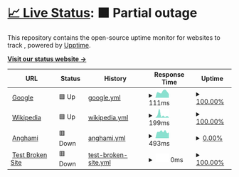# [📈 Live Status](<[https://Pradumnasaraf.github.io/Monitoring](https://ajinghami.github.io/uptime/)>): <!--live status--> **🟧 Partial outage**

This repository contains the open-source uptime monitor for websites to track , powered by [Upptime](https://github.com/upptime/upptime).

[**Visit our status website →**](https://ajinghami.github.io/uptime/)

<!--start: status pages-->
<!-- This summary is generated by Upptime (https://github.com/upptime/upptime) -->
<!-- Do not edit this manually, your changes will be overwritten -->
<!-- prettier-ignore -->
| URL | Status | History | Response Time | Uptime |
| --- | ------ | ------- | ------------- | ------ |
| <img alt="" src="https://icons.duckduckgo.com/ip3/www.google.com.ico" height="13"> [Google](https://www.google.com) | 🟩 Up | [google.yml](https://github.com/ajinghami/uptime/commits/HEAD/history/google.yml) | <details><summary><img alt="Response time graph" src="./graphs/google/response-time-week.png" height="20"> 111ms</summary><br><a href="https://ajinghami.github.io/uptime/history/google"><img alt="Response time 108" src="https://img.shields.io/endpoint?url=https%3A%2F%2Fraw.githubusercontent.com%2Fajinghami%2Fuptime%2FHEAD%2Fapi%2Fgoogle%2Fresponse-time.json"></a><br><a href="https://ajinghami.github.io/uptime/history/google"><img alt="24-hour response time 91" src="https://img.shields.io/endpoint?url=https%3A%2F%2Fraw.githubusercontent.com%2Fajinghami%2Fuptime%2FHEAD%2Fapi%2Fgoogle%2Fresponse-time-day.json"></a><br><a href="https://ajinghami.github.io/uptime/history/google"><img alt="7-day response time 111" src="https://img.shields.io/endpoint?url=https%3A%2F%2Fraw.githubusercontent.com%2Fajinghami%2Fuptime%2FHEAD%2Fapi%2Fgoogle%2Fresponse-time-week.json"></a><br><a href="https://ajinghami.github.io/uptime/history/google"><img alt="30-day response time 107" src="https://img.shields.io/endpoint?url=https%3A%2F%2Fraw.githubusercontent.com%2Fajinghami%2Fuptime%2FHEAD%2Fapi%2Fgoogle%2Fresponse-time-month.json"></a><br><a href="https://ajinghami.github.io/uptime/history/google"><img alt="1-year response time 109" src="https://img.shields.io/endpoint?url=https%3A%2F%2Fraw.githubusercontent.com%2Fajinghami%2Fuptime%2FHEAD%2Fapi%2Fgoogle%2Fresponse-time-year.json"></a></details> | <details><summary><a href="https://ajinghami.github.io/uptime/history/google">100.00%</a></summary><a href="https://ajinghami.github.io/uptime/history/google"><img alt="All-time uptime 100.00%" src="https://img.shields.io/endpoint?url=https%3A%2F%2Fraw.githubusercontent.com%2Fajinghami%2Fuptime%2FHEAD%2Fapi%2Fgoogle%2Fuptime.json"></a><br><a href="https://ajinghami.github.io/uptime/history/google"><img alt="24-hour uptime 100.00%" src="https://img.shields.io/endpoint?url=https%3A%2F%2Fraw.githubusercontent.com%2Fajinghami%2Fuptime%2FHEAD%2Fapi%2Fgoogle%2Fuptime-day.json"></a><br><a href="https://ajinghami.github.io/uptime/history/google"><img alt="7-day uptime 100.00%" src="https://img.shields.io/endpoint?url=https%3A%2F%2Fraw.githubusercontent.com%2Fajinghami%2Fuptime%2FHEAD%2Fapi%2Fgoogle%2Fuptime-week.json"></a><br><a href="https://ajinghami.github.io/uptime/history/google"><img alt="30-day uptime 100.00%" src="https://img.shields.io/endpoint?url=https%3A%2F%2Fraw.githubusercontent.com%2Fajinghami%2Fuptime%2FHEAD%2Fapi%2Fgoogle%2Fuptime-month.json"></a><br><a href="https://ajinghami.github.io/uptime/history/google"><img alt="1-year uptime 99.99%" src="https://img.shields.io/endpoint?url=https%3A%2F%2Fraw.githubusercontent.com%2Fajinghami%2Fuptime%2FHEAD%2Fapi%2Fgoogle%2Fuptime-year.json"></a></details>
| <img alt="" src="https://icons.duckduckgo.com/ip3/en.wikipedia.org.ico" height="13"> [Wikipedia](https://en.wikipedia.org) | 🟩 Up | [wikipedia.yml](https://github.com/ajinghami/uptime/commits/HEAD/history/wikipedia.yml) | <details><summary><img alt="Response time graph" src="./graphs/wikipedia/response-time-week.png" height="20"> 199ms</summary><br><a href="https://ajinghami.github.io/uptime/history/wikipedia"><img alt="Response time 212" src="https://img.shields.io/endpoint?url=https%3A%2F%2Fraw.githubusercontent.com%2Fajinghami%2Fuptime%2FHEAD%2Fapi%2Fwikipedia%2Fresponse-time.json"></a><br><a href="https://ajinghami.github.io/uptime/history/wikipedia"><img alt="24-hour response time 152" src="https://img.shields.io/endpoint?url=https%3A%2F%2Fraw.githubusercontent.com%2Fajinghami%2Fuptime%2FHEAD%2Fapi%2Fwikipedia%2Fresponse-time-day.json"></a><br><a href="https://ajinghami.github.io/uptime/history/wikipedia"><img alt="7-day response time 199" src="https://img.shields.io/endpoint?url=https%3A%2F%2Fraw.githubusercontent.com%2Fajinghami%2Fuptime%2FHEAD%2Fapi%2Fwikipedia%2Fresponse-time-week.json"></a><br><a href="https://ajinghami.github.io/uptime/history/wikipedia"><img alt="30-day response time 209" src="https://img.shields.io/endpoint?url=https%3A%2F%2Fraw.githubusercontent.com%2Fajinghami%2Fuptime%2FHEAD%2Fapi%2Fwikipedia%2Fresponse-time-month.json"></a><br><a href="https://ajinghami.github.io/uptime/history/wikipedia"><img alt="1-year response time 213" src="https://img.shields.io/endpoint?url=https%3A%2F%2Fraw.githubusercontent.com%2Fajinghami%2Fuptime%2FHEAD%2Fapi%2Fwikipedia%2Fresponse-time-year.json"></a></details> | <details><summary><a href="https://ajinghami.github.io/uptime/history/wikipedia">100.00%</a></summary><a href="https://ajinghami.github.io/uptime/history/wikipedia"><img alt="All-time uptime 100.00%" src="https://img.shields.io/endpoint?url=https%3A%2F%2Fraw.githubusercontent.com%2Fajinghami%2Fuptime%2FHEAD%2Fapi%2Fwikipedia%2Fuptime.json"></a><br><a href="https://ajinghami.github.io/uptime/history/wikipedia"><img alt="24-hour uptime 100.00%" src="https://img.shields.io/endpoint?url=https%3A%2F%2Fraw.githubusercontent.com%2Fajinghami%2Fuptime%2FHEAD%2Fapi%2Fwikipedia%2Fuptime-day.json"></a><br><a href="https://ajinghami.github.io/uptime/history/wikipedia"><img alt="7-day uptime 100.00%" src="https://img.shields.io/endpoint?url=https%3A%2F%2Fraw.githubusercontent.com%2Fajinghami%2Fuptime%2FHEAD%2Fapi%2Fwikipedia%2Fuptime-week.json"></a><br><a href="https://ajinghami.github.io/uptime/history/wikipedia"><img alt="30-day uptime 100.00%" src="https://img.shields.io/endpoint?url=https%3A%2F%2Fraw.githubusercontent.com%2Fajinghami%2Fuptime%2FHEAD%2Fapi%2Fwikipedia%2Fuptime-month.json"></a><br><a href="https://ajinghami.github.io/uptime/history/wikipedia"><img alt="1-year uptime 100.00%" src="https://img.shields.io/endpoint?url=https%3A%2F%2Fraw.githubusercontent.com%2Fajinghami%2Fuptime%2FHEAD%2Fapi%2Fwikipedia%2Fuptime-year.json"></a></details>
| <img alt="" src="https://icons.duckduckgo.com/ip3/anghami.com.ico" height="13"> [Anghami](https://anghami.com) | 🟥 Down | [anghami.yml](https://github.com/ajinghami/uptime/commits/HEAD/history/anghami.yml) | <details><summary><img alt="Response time graph" src="./graphs/anghami/response-time-week.png" height="20"> 493ms</summary><br><a href="https://ajinghami.github.io/uptime/history/anghami"><img alt="Response time 1143" src="https://img.shields.io/endpoint?url=https%3A%2F%2Fraw.githubusercontent.com%2Fajinghami%2Fuptime%2FHEAD%2Fapi%2Fanghami%2Fresponse-time.json"></a><br><a href="https://ajinghami.github.io/uptime/history/anghami"><img alt="24-hour response time 443" src="https://img.shields.io/endpoint?url=https%3A%2F%2Fraw.githubusercontent.com%2Fajinghami%2Fuptime%2FHEAD%2Fapi%2Fanghami%2Fresponse-time-day.json"></a><br><a href="https://ajinghami.github.io/uptime/history/anghami"><img alt="7-day response time 493" src="https://img.shields.io/endpoint?url=https%3A%2F%2Fraw.githubusercontent.com%2Fajinghami%2Fuptime%2FHEAD%2Fapi%2Fanghami%2Fresponse-time-week.json"></a><br><a href="https://ajinghami.github.io/uptime/history/anghami"><img alt="30-day response time 503" src="https://img.shields.io/endpoint?url=https%3A%2F%2Fraw.githubusercontent.com%2Fajinghami%2Fuptime%2FHEAD%2Fapi%2Fanghami%2Fresponse-time-month.json"></a><br><a href="https://ajinghami.github.io/uptime/history/anghami"><img alt="1-year response time 1269" src="https://img.shields.io/endpoint?url=https%3A%2F%2Fraw.githubusercontent.com%2Fajinghami%2Fuptime%2FHEAD%2Fapi%2Fanghami%2Fresponse-time-year.json"></a></details> | <details><summary><a href="https://ajinghami.github.io/uptime/history/anghami">0.00%</a></summary><a href="https://ajinghami.github.io/uptime/history/anghami"><img alt="All-time uptime 94.85%" src="https://img.shields.io/endpoint?url=https%3A%2F%2Fraw.githubusercontent.com%2Fajinghami%2Fuptime%2FHEAD%2Fapi%2Fanghami%2Fuptime.json"></a><br><a href="https://ajinghami.github.io/uptime/history/anghami"><img alt="24-hour uptime 0.00%" src="https://img.shields.io/endpoint?url=https%3A%2F%2Fraw.githubusercontent.com%2Fajinghami%2Fuptime%2FHEAD%2Fapi%2Fanghami%2Fuptime-day.json"></a><br><a href="https://ajinghami.github.io/uptime/history/anghami"><img alt="7-day uptime 0.00%" src="https://img.shields.io/endpoint?url=https%3A%2F%2Fraw.githubusercontent.com%2Fajinghami%2Fuptime%2FHEAD%2Fapi%2Fanghami%2Fuptime-week.json"></a><br><a href="https://ajinghami.github.io/uptime/history/anghami"><img alt="30-day uptime 7.96%" src="https://img.shields.io/endpoint?url=https%3A%2F%2Fraw.githubusercontent.com%2Fajinghami%2Fuptime%2FHEAD%2Fapi%2Fanghami%2Fuptime-month.json"></a><br><a href="https://ajinghami.github.io/uptime/history/anghami"><img alt="1-year uptime 77.64%" src="https://img.shields.io/endpoint?url=https%3A%2F%2Fraw.githubusercontent.com%2Fajinghami%2Fuptime%2FHEAD%2Fapi%2Fanghami%2Fuptime-year.json"></a></details>
| <img alt="" src="https://icons.duckduckgo.com/ip3/thissitedoesnotexist.koj.co.ico" height="13"> [Test Broken Site](https://thissitedoesnotexist.koj.co) | 🟥 Down | [test-broken-site.yml](https://github.com/ajinghami/uptime/commits/HEAD/history/test-broken-site.yml) | <details><summary><img alt="Response time graph" src="./graphs/test-broken-site/response-time-week.png" height="20"> 0ms</summary><br><a href="https://ajinghami.github.io/uptime/history/test-broken-site"><img alt="Response time 0" src="https://img.shields.io/endpoint?url=https%3A%2F%2Fraw.githubusercontent.com%2Fajinghami%2Fuptime%2FHEAD%2Fapi%2Ftest-broken-site%2Fresponse-time.json"></a><br><a href="https://ajinghami.github.io/uptime/history/test-broken-site"><img alt="24-hour response time 0" src="https://img.shields.io/endpoint?url=https%3A%2F%2Fraw.githubusercontent.com%2Fajinghami%2Fuptime%2FHEAD%2Fapi%2Ftest-broken-site%2Fresponse-time-day.json"></a><br><a href="https://ajinghami.github.io/uptime/history/test-broken-site"><img alt="7-day response time 0" src="https://img.shields.io/endpoint?url=https%3A%2F%2Fraw.githubusercontent.com%2Fajinghami%2Fuptime%2FHEAD%2Fapi%2Ftest-broken-site%2Fresponse-time-week.json"></a><br><a href="https://ajinghami.github.io/uptime/history/test-broken-site"><img alt="30-day response time 0" src="https://img.shields.io/endpoint?url=https%3A%2F%2Fraw.githubusercontent.com%2Fajinghami%2Fuptime%2FHEAD%2Fapi%2Ftest-broken-site%2Fresponse-time-month.json"></a><br><a href="https://ajinghami.github.io/uptime/history/test-broken-site"><img alt="1-year response time 0" src="https://img.shields.io/endpoint?url=https%3A%2F%2Fraw.githubusercontent.com%2Fajinghami%2Fuptime%2FHEAD%2Fapi%2Ftest-broken-site%2Fresponse-time-year.json"></a></details> | <details><summary><a href="https://ajinghami.github.io/uptime/history/test-broken-site">100.00%</a></summary><a href="https://ajinghami.github.io/uptime/history/test-broken-site"><img alt="All-time uptime 100.00%" src="https://img.shields.io/endpoint?url=https%3A%2F%2Fraw.githubusercontent.com%2Fajinghami%2Fuptime%2FHEAD%2Fapi%2Ftest-broken-site%2Fuptime.json"></a><br><a href="https://ajinghami.github.io/uptime/history/test-broken-site"><img alt="24-hour uptime 100.00%" src="https://img.shields.io/endpoint?url=https%3A%2F%2Fraw.githubusercontent.com%2Fajinghami%2Fuptime%2FHEAD%2Fapi%2Ftest-broken-site%2Fuptime-day.json"></a><br><a href="https://ajinghami.github.io/uptime/history/test-broken-site"><img alt="7-day uptime 100.00%" src="https://img.shields.io/endpoint?url=https%3A%2F%2Fraw.githubusercontent.com%2Fajinghami%2Fuptime%2FHEAD%2Fapi%2Ftest-broken-site%2Fuptime-week.json"></a><br><a href="https://ajinghami.github.io/uptime/history/test-broken-site"><img alt="30-day uptime 100.00%" src="https://img.shields.io/endpoint?url=https%3A%2F%2Fraw.githubusercontent.com%2Fajinghami%2Fuptime%2FHEAD%2Fapi%2Ftest-broken-site%2Fuptime-month.json"></a><br><a href="https://ajinghami.github.io/uptime/history/test-broken-site"><img alt="1-year uptime 100.00%" src="https://img.shields.io/endpoint?url=https%3A%2F%2Fraw.githubusercontent.com%2Fajinghami%2Fuptime%2FHEAD%2Fapi%2Ftest-broken-site%2Fuptime-year.json"></a></details>

<!--end: status pages-->
